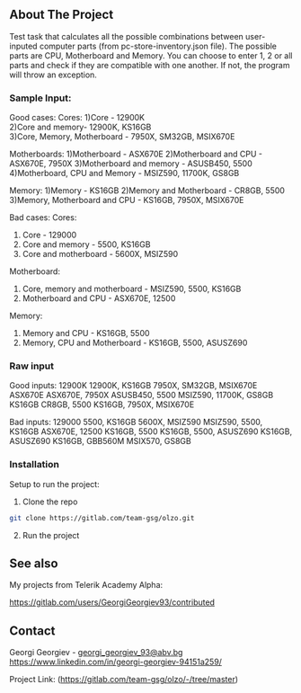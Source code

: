 





<!-- ABOUT THE PROJECT -->
## About The Project

Test task that calculates all the possible combinations between user-inputed computer parts (from pc-store-inventory.json file).
The possible parts are CPU, Motherboard and Memory. You can choose to enter 1, 2 or all parts and check if they are compatible with one another. If not, the program will throw an exception.

### Sample Input:

Good cases:
Cores:
1)Core - 12900K <br />
2)Core and memory- 12900K, KS16GB<br />
3)Core, Memory, Motherboard - 7950X, SM32GB, MSIX670E<br />

Motherboards:
1)Motherboard - ASX670E
2)Motherboard and CPU - ASX670E, 7950X
3)Motherboard and memory - ASUSB450, 5500
4)Motherboard, CPU and Memory - MSIZ590, 11700K, GS8GB

Memory:
1)Memory - KS16GB
2)Memory and Motherboard - CR8GB, 5500
3)Memory, Motherboard and CPU - KS16GB, 7950X, MSIX670E


Bad cases:
Cores:
1) Core - 129000
2) Core and memory - 5500, KS16GB
3) Core and motherboard - 5600X, MSIZ590 

Motherboard:
1) Core, memory and motherboard - MSIZ590, 5500, KS16GB
2) Motherboard and CPU - ASX670E, 12500

Memory:
1) Memory and CPU - KS16GB, 5500
2) Memory, CPU and Motherboard - KS16GB, 5500, ASUSZ690

### Raw input

Good inputs:
12900K
12900K, KS16GB
7950X, SM32GB, MSIX670E
ASX670E
ASX670E, 7950X
ASUSB450, 5500
MSIZ590, 11700K, GS8GB
KS16GB
CR8GB, 5500
KS16GB, 7950X, MSIX670E


Bad inputs:
129000
5500, KS16GB
5600X, MSIZ590 
MSIZ590, 5500, KS16GB
ASX670E, 12500
KS16GB, 5500
KS16GB, 5500, ASUSZ690
KS16GB, ASUSZ690
KS16GB, GBB560M
MSIX570, GS8GB



### Installation

Setup to run the project: 
1. Clone the repo
```sh
git clone https://gitlab.com/team-gsg/olzo.git
```
2. Run the project


## See also

My projects from Telerik Academy Alpha:

https://gitlab.com/users/GeorgiGeorgiev93/contributed




<!-- CONTACT -->
## Contact

Georgi Georgiev - georgi_georgiev_93@abv.bg      https://www.linkedin.com/in/georgi-georgiev-94151a259/ 

Project Link: (https://gitlab.com/team-gsg/olzo/-/tree/master)





<!-- MARKDOWN LINKS & IMAGES -->
<!-- https://www.markdownguide.org/basic-syntax/#reference-style-links -->
[contributors-shield]: https://img.shields.io/github/contributors/othneildrew/Best-README-Template.svg?style=flat-square
[contributors-url]: https://github.com/othneildrew/Best-README-Template/graphs/contributors
[forks-shield]: https://img.shields.io/github/forks/othneildrew/Best-README-Template.svg?style=flat-square
[forks-url]: https://github.com/othneildrew/Best-README-Template/network/members
[stars-shield]: https://img.shields.io/github/stars/othneildrew/Best-README-Template.svg?style=flat-square
[stars-url]: https://github.com/othneildrew/Best-README-Template/stargazers
[issues-shield]: https://img.shields.io/github/issues/othneildrew/Best-README-Template.svg?style=flat-square
[issues-url]: https://github.com/othneildrew/Best-README-Template/issues
[license-shield]: https://img.shields.io/github/license/othneildrew/Best-README-Template.svg?style=flat-square
[license-url]: https://github.com/othneildrew/Best-README-Template/blob/master/LICENSE.txt
[linkedin-shield]: https://img.shields.io/badge/-LinkedIn-black.svg?style=flat-square&logo=linkedin&colorB=555
[linkedin-url]: https://linkedin.com/in/othneildrew
[product-screenshot]: https://ibb.co/3p2h2Kb
[update-data-screenshot]: https://ibb.co/3p2h2Kb
